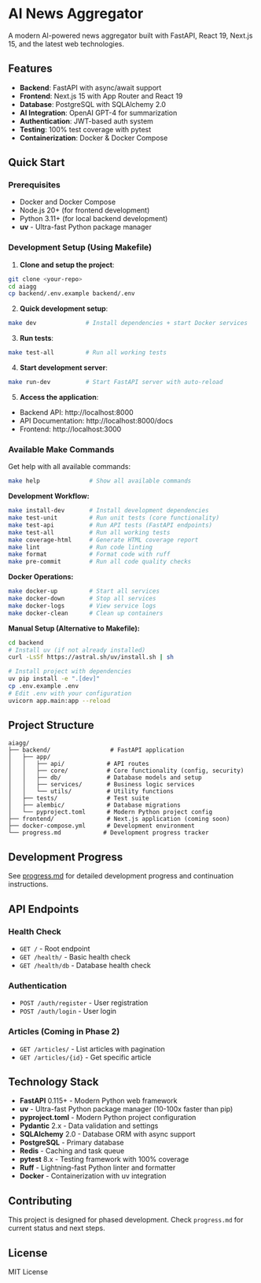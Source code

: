 # AI News Aggregator

A modern AI-powered news aggregator built with FastAPI, React 19, Next.js 15, and the latest web technologies.

## Features

- **Backend**: FastAPI with async/await support
- **Frontend**: Next.js 15 with App Router and React 19
- **Database**: PostgreSQL with SQLAlchemy 2.0
- **AI Integration**: OpenAI GPT-4 for summarization
- **Authentication**: JWT-based auth system
- **Testing**: 100% test coverage with pytest
- **Containerization**: Docker & Docker Compose

## Quick Start

### Prerequisites

- Docker and Docker Compose
- Node.js 20+ (for frontend development)  
- Python 3.11+ (for local backend development)
- **uv** - Ultra-fast Python package manager

### Development Setup (Using Makefile)

1. **Clone and setup the project**:
```bash
git clone <your-repo>
cd aiagg
cp backend/.env.example backend/.env
```

2. **Quick development setup**:
```bash
make dev              # Install dependencies + start Docker services
```

3. **Run tests**:
```bash
make test-all         # Run all working tests
```

4. **Start development server**:
```bash
make run-dev          # Start FastAPI server with auto-reload
```

5. **Access the application**:
- Backend API: http://localhost:8000
- API Documentation: http://localhost:8000/docs
- Frontend: http://localhost:3000

### Available Make Commands

Get help with all available commands:
```bash
make help              # Show all available commands
```

**Development Workflow:**
```bash
make install-dev       # Install development dependencies
make test-unit         # Run unit tests (core functionality)
make test-api          # Run API tests (FastAPI endpoints)  
make test-all          # Run all working tests
make coverage-html     # Generate HTML coverage report
make lint              # Run code linting
make format            # Format code with ruff
make pre-commit        # Run all code quality checks
```

**Docker Operations:**
```bash
make docker-up         # Start all services
make docker-down       # Stop all services
make docker-logs       # View service logs
make docker-clean      # Clean up containers
```

**Manual Setup (Alternative to Makefile):**
```bash
cd backend
# Install uv (if not already installed)
curl -LsSf https://astral.sh/uv/install.sh | sh

# Install project with dependencies
uv pip install -e ".[dev]"
cp .env.example .env
# Edit .env with your configuration
uvicorn app.main:app --reload
```

## Project Structure

```
aiagg/
├── backend/                 # FastAPI application
│   ├── app/
│   │   ├── api/            # API routes
│   │   ├── core/           # Core functionality (config, security)
│   │   ├── db/             # Database models and setup
│   │   ├── services/       # Business logic services
│   │   └── utils/          # Utility functions
│   ├── tests/              # Test suite
│   ├── alembic/            # Database migrations
│   └── pyproject.toml      # Modern Python project config
├── frontend/               # Next.js application (coming soon)
├── docker-compose.yml      # Development environment
└── progress.md            # Development progress tracker
```

## Development Progress

See [progress.md](progress.md) for detailed development progress and continuation instructions.

## API Endpoints

### Health Check
- `GET /` - Root endpoint
- `GET /health/` - Basic health check
- `GET /health/db` - Database health check

### Authentication
- `POST /auth/register` - User registration
- `POST /auth/login` - User login

### Articles (Coming in Phase 2)
- `GET /articles/` - List articles with pagination
- `GET /articles/{id}` - Get specific article

## Technology Stack

- **FastAPI** 0.115+ - Modern Python web framework
- **uv** - Ultra-fast Python package manager (10-100x faster than pip)
- **pyproject.toml** - Modern Python project configuration
- **Pydantic** 2.x - Data validation and settings
- **SQLAlchemy** 2.0 - Database ORM with async support
- **PostgreSQL** - Primary database
- **Redis** - Caching and task queue
- **pytest** 8.x - Testing framework with 100% coverage
- **Ruff** - Lightning-fast Python linter and formatter
- **Docker** - Containerization with uv integration

## Contributing

This project is designed for phased development. Check `progress.md` for current status and next steps.

## License

MIT License